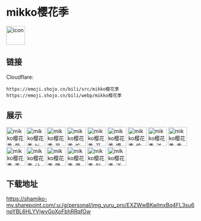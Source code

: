 # mikko樱花季
<img src="https://emoji.shojo.cn/bili/src/mikko樱花季/icon.png" width="50" height="50" alt="icon">

## 链接
Cloudflare:
```
https://emoji.shojo.cn/bili/src/mikko樱花季
https://emoji.shojo.cn/bili/webp/mikko樱花季
```
## 展示
<img src="https://emoji.shojo.cn/bili/src/mikko樱花季/mikko樱花季-爱你.png" width="50" height="50" alt="mikko樱花季-爱你">
<img src="https://emoji.shojo.cn/bili/src/mikko樱花季/mikko樱花季-hi.png" width="50" height="50" alt="mikko樱花季-hi">
<img src="https://emoji.shojo.cn/bili/src/mikko樱花季/mikko樱花季-呆住.png" width="50" height="50" alt="mikko樱花季-呆住">
<img src="https://emoji.shojo.cn/bili/src/mikko樱花季/mikko樱花季-吃瓜.png" width="50" height="50" alt="mikko樱花季-吃瓜">
<img src="https://emoji.shojo.cn/bili/src/mikko樱花季/mikko樱花季-开心.png" width="50" height="50" alt="mikko樱花季-开心">
<img src="https://emoji.shojo.cn/bili/src/mikko樱花季/mikko樱花季-摸头.png" width="50" height="50" alt="mikko樱花季-摸头">
<img src="https://emoji.shojo.cn/bili/src/mikko樱花季/mikko樱花季-偷瞄.png" width="50" height="50" alt="mikko樱花季-偷瞄">
<img src="https://emoji.shojo.cn/bili/src/mikko樱花季/mikko樱花季-送花.png" width="50" height="50" alt="mikko樱花季-送花">
<img src="https://emoji.shojo.cn/bili/src/mikko樱花季/mikko樱花季-委屈.png" width="50" height="50" alt="mikko樱花季-委屈">
<img src="https://emoji.shojo.cn/bili/src/mikko樱花季/mikko樱花季-乖巧.png" width="50" height="50" alt="mikko樱花季-乖巧">
<img src="https://emoji.shojo.cn/bili/src/mikko樱花季/mikko樱花季-让我看看.png" width="50" height="50" alt="mikko樱花季-让我看看">
<img src="https://emoji.shojo.cn/bili/src/mikko樱花季/mikko樱花季-嗯嗯.png" width="50" height="50" alt="mikko樱花季-嗯嗯">
<img src="https://emoji.shojo.cn/bili/src/mikko樱花季/mikko樱花季-思考.png" width="50" height="50" alt="mikko樱花季-思考">
<img src="https://emoji.shojo.cn/bili/src/mikko樱花季/mikko樱花季-贴贴.png" width="50" height="50" alt="mikko樱花季-贴贴">
<img src="https://emoji.shojo.cn/bili/src/mikko樱花季/mikko樱花季-送蛋糕.png" width="50" height="50" alt="mikko樱花季-送蛋糕">

## 下载地址

https://shamiko-my.sharepoint.com/:u:/g/personal/img_yuru_pro/EXZWwBKwlmxBq4FL3su6npYBL6HLYVjwvGoXoFbhRRqfGw